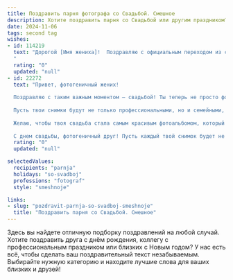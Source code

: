 ```yaml
---
title: Поздравить парня фотографа со Свадьбой. Смешное
description: Хотите поздравить парня со Свадьбой или другим праздником? Наш ИИ создаст незабываемое поздравление, а вы обязательно выделитесь среди других.  
date: 2024-11-06
tags: second tag
wishes:
- id: 114219
  text: "Дорогой [Имя жениха]!  Поздравляю с официальным переходом из статуса \"ловелас с фотоаппаратом\" в \"замужний фотограф\"!  Пусть семейная жизнь будет ярче и насыщеннее, чем самые удачные ваши свадебные снимки, а любовь – неиссякаемым источником вдохновения (и терпения к свадебным фотосессиям!).  Горько! (но не для объектива!)
  "
  rating: "0"
  updated: "null"
- id: 22272
  text: "Привет, фотогеничный жених!
  
  Поздравляю с таким важным моментом – свадьбой! Ты теперь не просто фотограф, ты – главный режиссёр своей личной романтической комедии. Пусть каждый кадр твоей жизни будет ярким, а каждый клик обручального кольца – звуком счастья.
  
  Пусть твои снимки будут не только профессиональными, но и семейными, наполненными улыбками, смехом и любовью. Ведь ты теперь не только фотографируешь моменты, но и создаешь их!
  
  Желаю, чтобы твоя свадьба стала самым красивым фотоальбомом, который вы будете перелистывать снова и снова, находя в каждом кадре новые оттенки любви.
  
  С днем свадьбы, фотогеничный друг! Пусть каждый твой снимок будет не хуже, чем твоя свадебная фотосессия!"
  rating: "0"
  updated: "null"

selectedValues:
  recipients: "parnja"
  holidays: "so-svadboj"
  professions: "fotograf"
  style: "smeshnoje"

links:
- slug: "pozdravit-parnja-so-svadboj-smeshnoje"
  title: "Поздравить парня со Свадьбой. Смешное"
---
```


Здесь вы найдете отличную подборку поздравлений на любой случай.
Хотите поздравить друга с днём рождения, коллегу с профессиональным праздником или близких с Новым годом? У нас есть всё, чтобы сделать ваш поздравительный текст незабываемым. Выбирайте нужную категорию и находите лучшие слова для ваших близких и друзей!
